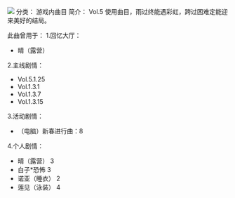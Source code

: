 ![](//static.kivo.wiki/images/music/cover/W7e1hwhldQoF9wq8PcwLprlU8CE37iRY.png)
分类： 游戏内曲目
简介：
Vol.5 使用曲目，雨过终能遇彩虹，跨过困难定能迎来美好的结局。

此曲曾用于：
1.回忆大厅：
 - 晴（露营）

2.主线剧情：
 - Vol.5.1.25
 - Vol.1.3.1
 - Vol.1.3.7
 - Vol.1.3.15

3.活动剧情：
 - （电脑）新春进行曲：8

4.个人剧情：
 - 晴（露营） 3
 - 白子*恐怖 3
 - 诺亚（睡衣） 2
 - 莲见（泳装） 4

